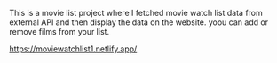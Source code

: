 This is a movie list project where I fetched movie watch list data from          
external API and then display the data on the website. yoou can add or remove films from your list.                                                                                                                            
 
https://moviewatchlist1.netlify.app/    
